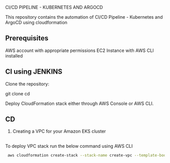 CI/CD PIPELINE - KUBERNETES AND ARGOCD


This repository contains the automation of CI/CD Pipeline - Kubernetes and ArgoCD using cloudformation

## Prerequisites
AWS account with appropriate permissions
EC2 Instance with AWS CLI installed

## CI using JENKINS
Clone the repository:

git clone 
cd 

Deploy CloudFormation stack either through AWS Console or AWS CLI.
## CD 
1. Creating a VPC for your Amazon EKS cluster

## 

To deploy VPC stack run the below command using AWS CLI

```bash
 aws cloudformation create-stack --stack-name create-vpc --template-body file://create-vpc.yaml
```

